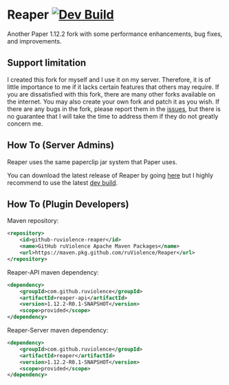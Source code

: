 # Reaper [![Dev Build](https://github.com/ruViolence/Reaper/actions/workflows/dev-build.yml/badge.svg)](https://github.com/ruViolence/Reaper/actions/workflows/dev-build.yml)

Another Paper 1.12.2 fork with some performance enhancements, bug fixes, and improvements.

## Support limitation

I created this fork for myself and I use it on my server.
Therefore, it is of little importance to me if it lacks certain features that others may require.
If you are dissatisfied with this fork, there are many other forks available on the internet.
You may also create your own fork and patch it as you wish.
If there are any bugs in the fork, please report them in the [issues](https://github.com/ruViolence/Reaper/issues),
but there is no guarantee that I will take the time to address them if they do not greatly concern me.

## How To (Server Admins)

Reaper uses the same paperclip jar system that Paper uses.

You can download the latest release of Reaper by going [here](https://github.com/ruViolence/Reaper/releases/latest) but I highly recommend to use the latest [dev build](https://nightly.link/ruViolence/Reaper/workflows/dev-build/ver%2F1.12.2/Reaper-JDK8.zip).

## How To (Plugin Developers)

Maven repository:
```xml
<repository>
    <id>github-ruviolence-reaper</id>
    <name>GitHub ruViolence Apache Maven Packages</name>
    <url>https://maven.pkg.github.com/ruViolence/Reaper</url>
</repository>
```

Reaper-API maven dependency:
```xml
<dependency>
    <groupId>com.github.ruviolence</groupId>
    <artifactId>reaper-api</artifactId>
    <version>1.12.2-R0.1-SNAPSHOT</version>
    <scope>provided</scope>
</dependency>
```

Reaper-Server maven dependency:
```xml
<dependency>
    <groupId>com.github.ruviolence</groupId>
    <artifactId>reaper</artifactId>
    <version>1.12.2-R0.1-SNAPSHOT</version>
    <scope>provided</scope>
</dependency>
```
